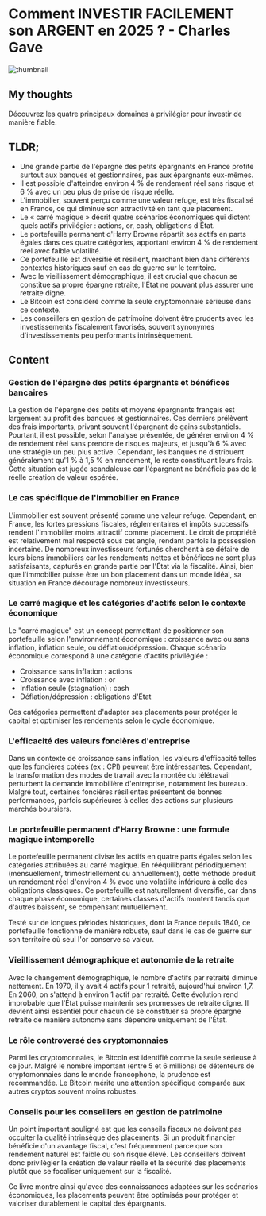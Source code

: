# Comment INVESTIR FACILEMENT son ARGENT en 2025 ? - Charles Gave
![thumbnail](https://i.ytimg.com/vi/E5cqlrR6wEg/maxresdefault.jpg)

## My thoughts

Découvrez les quatre principaux domaines à privilégier pour investir de manière fiable.

## TLDR;
- Une grande partie de l'épargne des petits épargnants en France profite surtout aux banques et gestionnaires, pas aux épargnants eux-mêmes.
- Il est possible d'atteindre environ 4 % de rendement réel sans risque et 6 % avec un peu plus de prise de risque réelle.
- L'immobilier, souvent perçu comme une valeur refuge, est très fiscalisé en France, ce qui diminue son attractivité en tant que placement.
- Le « carré magique » décrit quatre scénarios économiques qui dictent quels actifs privilégier : actions, or, cash, obligations d'État.
- Le portefeuille permanent d'Harry Browne répartit ses actifs en parts égales dans ces quatre catégories, apportant environ 4 % de rendement réel avec faible volatilité.
- Ce portefeuille est diversifié et résilient, marchant bien dans différents contextes historiques sauf en cas de guerre sur le territoire.
- Avec le vieillissement démographique, il est crucial que chacun se constitue sa propre épargne retraite, l'État ne pouvant plus assurer une retraite digne.
- Le Bitcoin est considéré comme la seule cryptomonnaie sérieuse dans ce contexte.
- Les conseillers en gestion de patrimoine doivent être prudents avec les investissements fiscalement favorisés, souvent synonymes d'investissements peu performants intrinsèquement.



## Content

### Gestion de l'épargne des petits épargnants et bénéfices bancaires
La gestion de l'épargne des petits et moyens épargnants français est largement au profit des banques et gestionnaires. Ces derniers prélèvent des frais importants, privant souvent l'épargnant de gains substantiels. Pourtant, il est possible, selon l'analyse présentée, de générer environ 4 % de rendement réel sans prendre de risques majeurs, et jusqu'à 6 % avec une stratégie un peu plus active. Cependant, les banques ne distribuent généralement qu'1 % à 1,5 % en rendement, le reste constituant leurs frais. Cette situation est jugée scandaleuse car l'épargnant ne bénéficie pas de la réelle création de valeur espérée.

### Le cas spécifique de l'immobilier en France
L'immobilier est souvent présenté comme une valeur refuge. Cependant, en France, les fortes pressions fiscales, réglementaires et impôts successifs rendent l'immobilier moins attractif comme placement. Le droit de propriété est relativement mal respecté sous cet angle, rendant parfois la possession incertaine. De nombreux investisseurs fortunés cherchent à se défaire de leurs biens immobiliers car les rendements nettes et bénéfices ne sont plus satisfaisants, capturés en grande partie par l'État via la fiscalité. Ainsi, bien que l'immobilier puisse être un bon placement dans un monde idéal, sa situation en France décourage nombreux investisseurs.

### Le carré magique et les catégories d'actifs selon le contexte économique
Le "carré magique" est un concept permettant de positionner son portefeuille selon l'environnement économique : croissance avec ou sans inflation, inflation seule, ou déflation/dépression. Chaque scénario économique correspond à une catégorie d'actifs privilégiée :
- Croissance sans inflation : actions
- Croissance avec inflation : or
- Inflation seule (stagnation) : cash
- Déflation/dépression : obligations d'État

Ces catégories permettent d'adapter ses placements pour protéger le capital et optimiser les rendements selon le cycle économique.

### L'efficacité des valeurs foncières d'entreprise
Dans un contexte de croissance sans inflation, les valeurs d'efficacité telles que les foncières cotées (ex : CPI) peuvent être intéressantes. Cependant, la transformation des modes de travail avec la montée du télétravail perturbent la demande immobilière d'entreprise, notamment les bureaux. Malgré tout, certaines foncières résilientes présentent de bonnes performances, parfois supérieures à celles des actions sur plusieurs marchés boursiers.

### Le portefeuille permanent d'Harry Browne : une formule magique intemporelle
Le portefeuille permanent divise les actifs en quatre parts égales selon les catégories attribuées au carré magique. En rééquilibrant périodiquement (mensuellement, trimestriellement ou annuellement), cette méthode produit un rendement réel d'environ 4 % avec une volatilité inférieure à celle des obligations classiques. Ce portefeuille est naturellement diversifié, car dans chaque phase économique, certaines classes d'actifs montent tandis que d'autres baissent, se compensant mutuellement.

Testé sur de longues périodes historiques, dont la France depuis 1840, ce portefeuille fonctionne de manière robuste, sauf dans le cas de guerre sur son territoire où seul l'or conserve sa valeur.

### Vieillissement démographique et autonomie de la retraite
Avec le changement démographique, le nombre d'actifs par retraité diminue nettement. En 1970, il y avait 4 actifs pour 1 retraité, aujourd'hui environ 1,7. En 2060, on s'attend à environ 1 actif par retraité. Cette évolution rend improbable que l'État puisse maintenir ses promesses de retraite digne. Il devient ainsi essentiel pour chacun de se constituer sa propre épargne retraite de manière autonome sans dépendre uniquement de l'État.

### Le rôle controversé des cryptomonnaies
Parmi les cryptomonnaies, le Bitcoin est identifié comme la seule sérieuse à ce jour. Malgré le nombre important (entre 5 et 6 millions) de détenteurs de cryptomonnaies dans le monde francophone, la prudence est recommandée. Le Bitcoin mérite une attention spécifique comparée aux autres cryptos souvent moins robustes.

### Conseils pour les conseillers en gestion de patrimoine
Un point important souligné est que les conseils fiscaux ne doivent pas occulter la qualité intrinsèque des placements. Si un produit financier bénéficie d'un avantage fiscal, c'est fréquemment parce que son rendement naturel est faible ou son risque élevé. Les conseillers doivent donc privilégier la création de valeur réelle et la sécurité des placements plutôt que se focaliser uniquement sur la fiscalité.

Ce livre montre ainsi qu'avec des connaissances adaptées sur les scénarios économiques, les placements peuvent être optimisés pour protéger et valoriser durablement le capital des épargnants.
